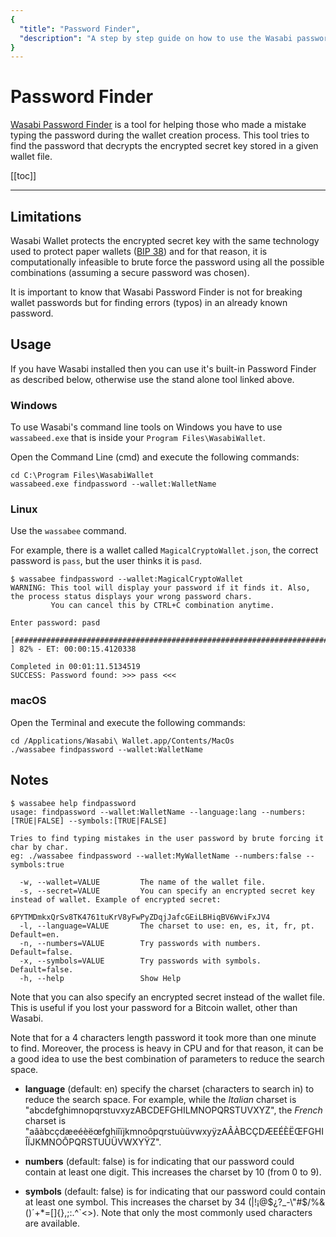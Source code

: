 ```yaml
---
{
  "title": "Password Finder",
  "description": "A step by step guide on how to use the Wasabi password finder to fix typos in forgotten passwords. This is the Wasabi documentation, an archive of knowledge about the open-source, non-custodial and privacy-focused Bitcoin wallet for desktop."
}
---
```


# Password Finder

[Wasabi Password Finder](https://github.com/lontivero/WasabiPasswordFinder) is a tool for helping those who made a mistake typing the password during the wallet creation process.
This tool tries to find the password that decrypts the encrypted secret key stored in a given wallet file.

[[toc]]

---

## Limitations

Wasabi Wallet protects the encrypted secret key with the same technology used to protect paper wallets ([BIP 38](https://github.com/bitcoin/bips/blob/master/bip-0038.mediawiki)) and for that reason, it is computationally infeasible to brute force the password using all the possible combinations (assuming a secure password was chosen).

It is important to know that Wasabi Password Finder is not for breaking wallet passwords but for finding errors (typos) in an already known password.

## Usage

If you have Wasabi installed then you can use it's built-in Password Finder as described below, otherwise use the stand alone tool linked above.

### Windows

To use Wasabi's command line tools on Windows you have to use `wassabeed.exe` that is inside your `Program Files\WasabiWallet`.

Open the Command Line (cmd) and execute the following commands:

```
cd C:\Program Files\WasabiWallet
wassabeed.exe findpassword --wallet:WalletName
```

### Linux

Use the `wassabee` command.

For example, there is a wallet called `MagicalCryptoWallet.json`, the correct password is `pass`, but the user thinks it is `pasd`.

```
$ wassabee findpassword --wallet:MagicalCryptoWallet
WARNING: This tool will display your password if it finds it. Also, the process status displays your wrong password chars.
         You can cancel this by CTRL+C combination anytime.

Enter password: pasd

[##################################################################################                  ] 82% - ET: 00:00:15.4120338

Completed in 00:01:11.5134519
SUCCESS: Password found: >>> pass <<<

```

### macOS

Open the Terminal and execute the following commands:

```
cd /Applications/Wasabi\ Wallet.app/Contents/MacOs
./wassabee findpassword --wallet:WalletName
```

## Notes

```
$ wassabee help findpassword
usage: findpassword --wallet:WalletName --language:lang --numbers:[TRUE|FALSE] --symbols:[TRUE|FALSE]

Tries to find typing mistakes in the user password by brute forcing it char by char.
eg: ./wassabee findpassword --wallet:MyWalletName --numbers:false --symbols:true

  -w, --wallet=VALUE         The name of the wallet file.
  -s, --secret=VALUE         You can specify an encrypted secret key instead of wallet. Example of encrypted secret:
                               6PYTMDmkxQrSv8TK4761tuKrV8yFwPyZDqjJafcGEiLBHiqBV6WviFxJV4
  -l, --language=VALUE       The charset to use: en, es, it, fr, pt. Default=en.
  -n, --numbers=VALUE        Try passwords with numbers. Default=false.
  -x, --symbols=VALUE        Try passwords with symbols. Default=false.
  -h, --help                 Show Help
```

Note that you can also specify an encrypted secret instead of the wallet file.
This is useful if you lost your password for a Bitcoin wallet, other than Wasabi.

Note that for a 4 characters length password it took more than one minute to find.
Moreover, the process is heavy in CPU and for that reason, it can be a good idea to use the best combination of parameters to reduce the search space.

* __language__ (default: en) specify the charset (characters to search in) to reduce the search space.
For example, while the *Italian* charset is "abcdefghimnopqrstuvxyzABCDEFGHILMNOPQRSTUVXYZ", the *French* charset is "aâàbcçdæeéèëœfghiîïjkmnoôpqrstuùüvwxyÿzAÂÀBCÇDÆEÉÈËŒFGHIÎÏJKMNOÔPQRSTUÙÜVWXYŸZ". 

* __numbers__ (default: false) is for indicating that our password could contain at least one digit. This increases the charset by 10 (from 0 to 9).

* __symbols__ (default: false) is for indicating that our password could contain at least one symbol.
This increases the charset by 34 (|!¡@$¿?_-\"#$/%&()´+*=[]{},;:.^`<>). Note that only the most commonly used characters are available.
